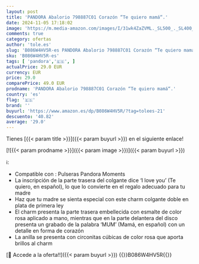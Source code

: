 ```yaml
---
layout: post
title: 'PANDORA Abalorio 798887C01 Corazón “Te quiero mamá“.'
date: 2024-11-05 17:18:02
image: 'https://m.media-amazon.com/images/I/31wk4ZaZVML._SL500_._SL400_.jpg'
comments: true
category: ofertas
author: 'tole.es'
slug: 'B086W4HV5R-es PANDORA Abalorio 798887C01 Corazón “Te quiero mamá“.'
sku: 'B086W4HV5R-es'
tags: [ 'pandora','🇪🇸', ]
actualPrice: 29.0 EUR
currency: EUR
price: 29.0
comparePrice: 49.0 EUR
prodname: 'PANDORA Abalorio 798887C01 Corazón “Te quiero mamá“.'
country: 'es'
flag: '🇪🇸'
brand: ''
buyurl: 'https://www.amazon.es/dp/B086W4HV5R/?tag=tolees-21'
descuento: '40.82'
average: '29.0'
---
```


Tienes [{{< param title >}}]({{< param buyurl >}}) en el siguiente enlace!

[![{{< param prodname >}}]({{< param image >}})]({{< param buyurl >}})

ℹ️:

- Compatible con : Pulseras Pandora Moments
- La inscripción de la parte trasera del colgante dice ‘I love you’ (Te quiero, en español), lo que lo convierte en el regalo adecuado para tu madre
- Haz que tu madre se sienta especial con este charm colgante doble en plata de primera ley
- El charm presenta la parte trasera embellecida con esmalte de color rosa aplicado a mano, mientras que en la parte delantera del disco presenta un grabado de la palabra ‘MUM’ (Mamá, en español) con un detalle en forma de corazón
- La anilla se presenta con circonitas cúbicas de color rosa que aporta brillos al charm

[🛒 Accede a la oferta!!]({{< param buyurl >}})
{{<world>}}B086W4HV5R{{</world>}}
